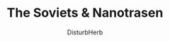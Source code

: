 ---
media: "images/rounds/round_4_2/soviets_and_nanotrasen.png"
media_type: image
title: The Soviets & Nanotrasen
author: [DisturbHerb]
desc: Captain Cassiana Zephetta's expedition team meet the Soviets at the Soviet FOB's eastern perimeter.
---